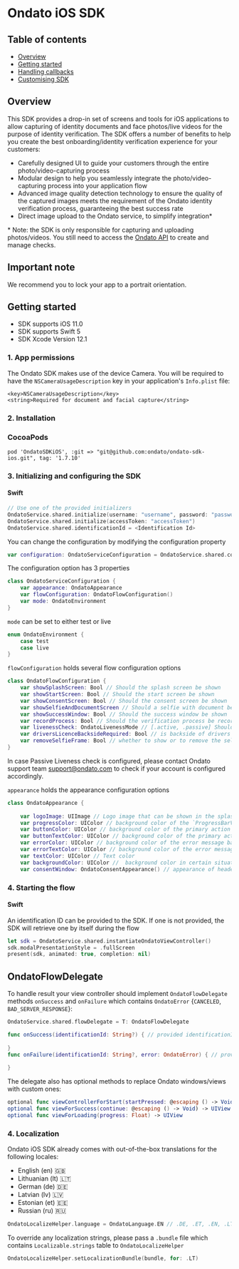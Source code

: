 # Ondato iOS SDK

## Table of contents

* [Overview](#overview)
* [Getting started](#getting-started)
* [Handling callbacks](#handling-callbacks)
* [Customising SDK](#customising-sdk)


## Overview

This SDK provides a drop-in set of screens and tools for iOS applications to allow capturing of identity documents and face photos/live videos for the purpose of identity verification. The SDK offers a number of benefits to help you create the best onboarding/identity verification experience for your customers:

- Carefully designed UI to guide your customers through the entire photo/video-capturing process
- Modular design to help you seamlessly integrate the photo/video-capturing process into your application flow
- Advanced image quality detection technology to ensure the quality of the captured images meets the requirement of the Ondato identity verification process, guaranteeing the best success rate
- Direct image upload to the Ondato service, to simplify integration\*

\* Note: the SDK is only responsible for capturing and uploading photos/videos. You still need to access the [Ondato API](https://documenter.getpostman.com/view/6997242/S1TZwaZe?version=latest) to create and manage checks.

## Important note

We recommend you to lock your app to a portrait orientation.

## Getting started

- SDK supports iOS 11.0
- SDK supports Swift 5
- SDK Xcode Version 12.1

### 1. App permissions

The Ondato SDK makes use of the device Camera. You will be required to have the `NSCameraUsageDescription` key in your application's `Info.plist` file:
```
<key>NSCameraUsageDescription</key>
<string>Required for document and facial capture</string>
```
### 2. Installation 

### CocoaPods

```
pod 'OndatoSDKiOS', :git => "git@github.com:ondato/ondato-sdk-ios.git", tag: '1.7.10'
```

### 3. Initializing and configuring the SDK 

#### Swift

```swift
// Use one of the provided initializers
OndatoService.shared.initialize(username: "username", password: "password")
OndatoService.shared.initialize(accessToken: "accessToken")
OndatoService.shared.identificationId = <Identification Id>
```

You can change the configuration by modifying the configuration property
```swift
var configuration: OndatoServiceConfiguration = OndatoService.shared.configuration
```

The configuration option has 3 properties
```swift
class OndatoServiceConfiguration {
	var appearance: OndatoAppearance
    var flowConfiguration: OndatoFlowConfiguration()
    var mode: OndatoEnvironment
}
```

`mode`  can be set to either test or live
```swift
enum OndatoEnvironment {
	case test
	case live
}
```

`flowConfiguration` holds several flow configuration options
```swift
class OndatoFlowConfiguration {
    var showSplashScreen: Bool // Should the splash screen be shown
    var showStartScreen: Bool // Should the start screen be shown
    var showConsentScreen: Bool // Should the consent screen be shown
    var showSelfieAndDocumentScreen // Should a selfie with document be requested when taking document pictures
    var showSuccessWindow: Bool // Should the success window be shown
    var recordProcess: Bool // Should the verification process be recorded
    var livenessCheck: OndatoLivenessMode // [.active, .passive] Should active or passive liveness check mode be used
    var driversLicenceBacksideRequired: Bool // is backside of drivers license required
    var removeSelfieFrame: Bool // whether to show or to remove the selfie frame in passive liveness check mode
}
```
In case Passive Liveness check is configured, please contact Ondato support team support@ondato.com to check if your account is configured accordingly.


`appearance` holds the appearance configuration options
```swift
class OndatoAppearance {
    
    var logoImage: UIImage // Logo image that can be shown in the splash screen
    var progressColor: UIColor // background color of the `ProgressBarView` which guides the user through the flow
    var buttonColor: UIColor // background color of the primary action buttons
    var buttonTextColor: UIColor // background color of the primary action buttons text
    var errorColor: UIColor // background color of the error message background
    var errorTextColor: UIColor // background color of the error message text color
    var textColor: UIColor // Text color
    var backgroundColor: UIColor //  background color in certain situations
    var consentWindow: OndatoConsentAppearance() // appearance of header, body, acceptButton, declineButton in consent screen
```
### 4. Starting the flow

#### Swift

An identification ID can be provided to the SDK. If one is not provided, the SDK will retrieve one by itself during the flow

```swift
let sdk = OndatoService.shared.instantiateOndatoViewController()
sdk.modalPresentationStyle = .fullScreen
present(sdk, animated: true, completion: nil) 
```

## OndatoFlowDelegate

To handle result your view controller should implement `OndatoFlowDelegate` methods `onSuccess` and `onFailure` which contains `OndatoError` {`CANCELED`, `BAD_SERVER_RESPONSE`}:

```swift
OndatoService.shared.flowDelegate = T: OndatoFlowDelegate

func onSuccess(identificationId: String?) { // provided identificationId
    
}
func onFailure(identificationId: String?, error: OndatoError) { // provided identificationId
    
}
```

The delegate also has optional methods to replace Ondato windows/views with custom ones:

```swift
optional func viewControllerForStart(startPressed: @escaping () -> Void) -> UIViewController
optional func viewForSuccess(continue: @escaping () -> Void) -> UIView
optional func viewForLoading(progress: Float) -> UIView
```

### 4. Localization

Ondato iOS SDK already comes with out-of-the-box translations for the following locales:
- English (en) 🇬🇧
- Lithuanian (lt) 🇱🇹
- German (de) 🇩🇪
- Latvian (lv) 🇱🇻
- Estonian (et) 🇪🇪
- Russian (ru) 🇷🇺

```swift
OndatoLocalizeHelper.language = OndatoLanguage.EN // .DE, .ET, .EN, .LT, .LV, .RU
```

To override any localization strings, please pass a `.bundle` file which contains `Localizable.strings` table to `OndatoLocalizeHelper`
```swift
OndatoLocalizeHelper.setLocalizationBundle(bundle, for: .LT)
```
